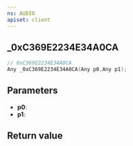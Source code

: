 ```yaml
---
ns: AUDIO
apiset: client
---
```

## _0xC369E2234E34A0CA

```c
// 0xC369E2234E34A0CA
Any _0xC369E2234E34A0CA(Any p0,Any p1);
```


## Parameters
* **p0**:
* **p1**:

## Return value

